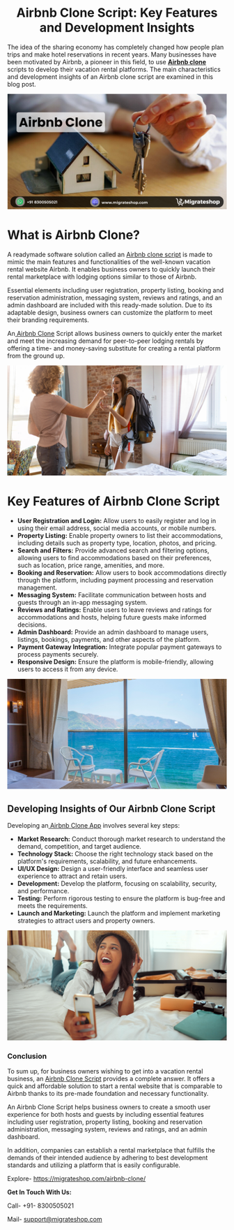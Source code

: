<h1 align="center">Airbnb Clone Script: Key Features and Development Insights</h1>

The idea of the sharing economy has completely changed how people plan trips and make hotel reservations in recent years. Many businesses have been motivated by Airbnb, a pioneer in this field, to use **[ Airbnb clone](https://migrateshop.com/airbnb-clone/)** scripts to develop their vacation rental platforms. The main characteristics and development insights of an Airbnb clone script are examined in this blog post.

<div class="Box-sc-g0xbh4-0 iIZCet"><img alt=“airbnbclone.png" src="https://github.com/migrateshop/airbnb-clone/blob/main/images/airbnb-clone.png" data-hpc="true" class="Box-sc-g0xbh4-0 kzRgrI"></div> 

# What is Airbnb Clone?
A readymade software solution called an [Airbnb clone script](https://migrateshop.com/airbnb-clone/) is made to mimic the main features and functionalities of the well-known vacation rental website Airbnb. It enables business owners to quickly launch their rental marketplace with lodging options similar to those of Airbnb. 

Essential elements including user registration, property listing, booking and reservation administration, messaging system, reviews and ratings, and an admin dashboard are included with this ready-made solution. Due to its adaptable design, business owners can customize the platform to meet their branding requirements. 

An[ Airbnb Clone](https://migrateshop.com/airbnb-clone/) Script allows business owners to quickly enter the market and meet the increasing demand for peer-to-peer lodging rentals by offering a time- and money-saving substitute for creating a rental platform from the ground up.

<div class="Box-sc-g0xbh4-0 iIZCet"><img alt=“airbnbclone.png" src="https://github.com/migrateshop/airbnb-clone/blob/main/images/airbnb%20-clone-1.png" data-hpc="true" class="Box-sc-g0xbh4-0 kzRgrI"></div>

# Key Features of Airbnb Clone Script
* **User Registration and Login:** Allow users to easily register and log in using their email address, social media accounts, or mobile numbers.
* **Property Listing:** Enable property owners to list their accommodations, including details such as property type, location, photos, and pricing.
* **Search and Filters:** Provide advanced search and filtering options, allowing users to find accommodations based on their preferences, such as location, price range, amenities, and more.
* **Booking and Reservation:** Allow users to book accommodations directly through the platform, including payment processing and reservation management.
* **Messaging System:** Facilitate communication between hosts and guests through an in-app messaging system.
* **Reviews and Ratings:** Enable users to leave reviews and ratings for accommodations and hosts, helping future guests make informed decisions.
* **Admin Dashboard:** Provide an admin dashboard to manage users, listings, bookings, payments, and other aspects of the platform.
* **Payment Gateway Integration:** Integrate popular payment gateways to process payments securely.
* **Responsive Design:** Ensure the platform is mobile-friendly, allowing users to access it from any device.

<div class="Box-sc-g0xbh4-0 iIZCet"><img alt=“airbnbclone.png" src="https://github.com/migrateshop/airbnb-clone/blob/main/images/airbnb%20-clone-2.png" data-hpc="true" class="Box-sc-g0xbh4-0 kzRgrI"></div> 

## Developing Insights of Our Airbnb Clone Script
Developing an[ Airbnb Clone App](https://migrateshop.com/airbnb-clone/) involves several key steps:
* **Market Research:** Conduct thorough market research to understand the demand, competition, and target audience.
* **Technology Stack:** Choose the right technology stack based on the platform's requirements, scalability, and future enhancements.
* **UI/UX Design:** Design a user-friendly interface and seamless user experience to attract and retain users.
* **Development:** Develop the platform, focusing on scalability, security, and performance.
* **Testing:** Perform rigorous testing to ensure the platform is bug-free and meets the requirements.
* **Launch and Marketing:** Launch the platform and implement marketing strategies to attract users and property owners.

<div class="Box-sc-g0xbh4-0 iIZCet"><img alt=“airbnbclone.png" src="https://github.com/migrateshop/airbnb-clone/blob/main/images/airbnb%20-clone-app.png" data-hpc="true" class="Box-sc-g0xbh4-0 kzRgrI"></div> 

### Conclusion
To sum up, for business owners wishing to get into a vacation rental business, an [Airbnb Clone Script](https://migrateshop.com/airbnb-clone/) provides a complete answer. It offers a quick and affordable solution to start a rental website that is comparable to Airbnb thanks to its pre-made foundation and necessary functionality. 

An Airbnb Clone Script helps business owners to create a smooth user experience for both hosts and guests by including essential features including user registration, property listing, booking and reservation administration, messaging system, reviews and ratings, and an admin dashboard. 

In addition, companies can establish a rental marketplace that fulfills the demands of their intended audience by adhering to best development standards and utilizing a platform that is easily configurable.


Explore- https://migrateshop.com/airbnb-clone/

**Get In Touch With Us:**

Call- +91- 8300505021

Mail- [support@migrateshop.com](mailto:support@migrateshop.com)

